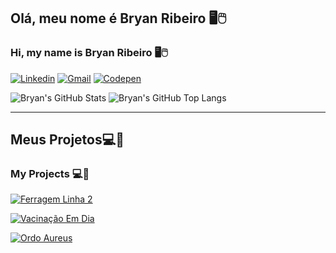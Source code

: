 ## Olá, meu nome é Bryan Ribeiro 🖥️🖱️
### Hi, my name is Bryan Ribeiro 🖥️🖱️


[![Linkedin](https://img.shields.io/badge/LinkedIn-0077B5?style=for-the-badge&logo=linkedin&logoColor=white)](https://www.linkedin.com/in/bryanribeiromiranda/)
[![Gmail](https://img.shields.io/badge/Gmail-D14836?style=for-the-badge&logo=gmail&logoColor=white)](mailto:ribeirobryan@gmail.com)
[![Codepen](https://img.shields.io/badge/Codepen-000000?style=for-the-badge&logo=codepen&logoColor=white)](https://codepen.io/ribeirobryan)

![Bryan's GitHub Stats](https://github-readme-stats.vercel.app/api?username=ribeirobryan&theme=gotham&count_private=trueshow_icons=true)
![Bryan's GitHub Top Langs](https://github-readme-stats.vercel.app/api/top-langs/?username=ribeirobryan&theme=gotham)

----
## Meus Projetos💻📓
### My Projects 💻📓
[![Ferragem Linha 2](https://img.shields.io/badge/FERRAGEM%20LINHA%202-FINISHED-ffff00?style=for-the-badge&logo=checkmarx)](https://ferragemlinha2.com.br)

[![Vacinação Em Dia](https://img.shields.io/badge/VACINA%C3%87%C3%83O%20EM%20DIA-IN%20PROGRESS-9CF?style=for-the-badge&logo=javascript)](https://ribeirobryan.github.io/VacinacaoEmDia)

[![Ordo Aureus  ](https://img.shields.io/badge/RPG%20ORDO%20AUREUS-IN%20PROGRESS-530000?style=for-the-badge&logo=css3)]("")





